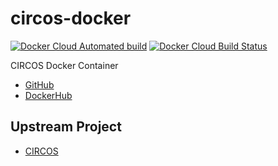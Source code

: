 # circos-docker
[![Docker Cloud Automated build](https://img.shields.io/docker/cloud/automated/informationsea/circos)](https://hub.docker.com/r/informationsea/circos)
[![Docker Cloud Build Status](https://img.shields.io/docker/cloud/build/informationsea/circos)](https://hub.docker.com/r/informationsea/circos)

CIRCOS Docker Container

* [GitHub](https://github.com/informationsea/circos-docker)
* [DockerHub](https://hub.docker.com/r/informationsea/circos)

## Upstream Project

* [CIRCOS](http://circos.ca/)

